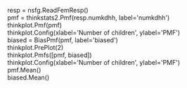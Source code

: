 resp = nsfg.ReadFemResp()  
pmf = thinkstats2.Pmf(resp.numkdhh, label='numkdhh')  
thinkplot.Pmf(pmf)  
thinkplot.Config(xlabel='Number of children', ylabel='PMF')  
biased = BiasPmf(pmf, label='biased')  
thinkplot.PrePlot(2)  
thinkplot.Pmfs([pmf, biased])  
thinkplot.Config(xlabel='Number of children', ylabel='PMF')  
pmf.Mean()  
biased.Mean()  
